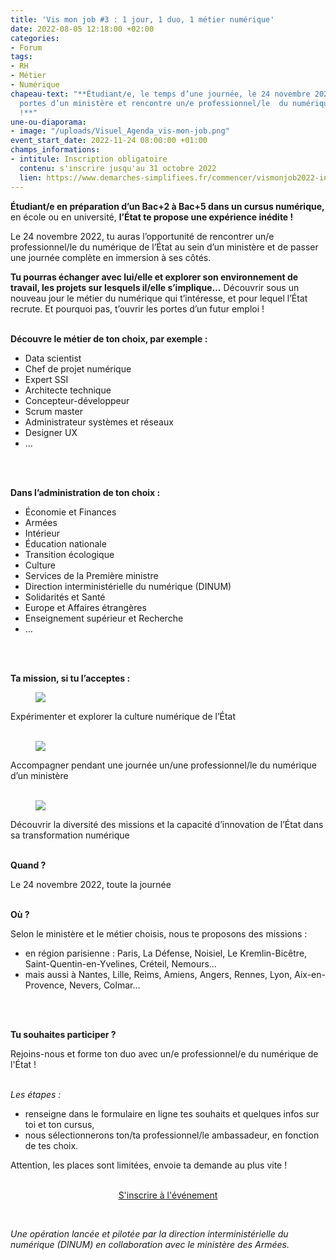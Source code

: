 ```yaml
---
title: 'Vis mon job #3 : 1 jour, 1 duo, 1 métier numérique'
date: 2022-08-05 12:18:00 +02:00
categories:
- Forum
tags:
- RH
- Métier
- Numérique
chapeau-text: "**Étudiant/e, le temps d’une journée, le 24 novembre 2022, pousse les
  portes d’un ministère et rencontre un/e professionnel/le  du numérique de l’État
  !**"
une-ou-diaporama:
- image: "/uploads/Visuel_Agenda_vis-mon-job.png"
event_start_date: 2022-11-24 08:00:00 +01:00
champs_informations:
- intitule: Inscription obligatoire
  contenu: s'inscrire jusqu'au 31 octobre 2022
  lien: https://www.demarches-simplifiees.fr/commencer/vismonjob2022-inscription-etudiant
---
```


**Étudiant/e en préparation d’un Bac\+2 à Bac\+5 dans un cursus numérique,** en école ou en université, **l’État te propose une expérience inédite !**

Le 24 novembre 2022, tu auras l’opportunité de rencontrer un/e professionnel/le du numérique de l’État au sein d’un ministère et de passer une journée complète en immersion à ses côtés.

**Tu pourras échanger avec lui/elle et explorer son environnement de travail, les projets sur lesquels il/elle s’implique…** Découvrir sous un nouveau jour le métier du numérique qui t’intéresse, et pour lequel l’État recrute. Et pourquoi pas, t’ouvrir les portes d’un futur emploi !
<br>
<br>

**Découvre le métier de ton choix, par exemple :**

* Data scientist
* Chef de projet numérique
* Expert SSI
* Architecte technique
* Concepteur-développeur
* Scrum master
* Administrateur systèmes et réseaux
* Designer UX
* ...
<br>
<br>

**Dans l’administration de ton choix :**

* Économie et Finances
* Armées
* Intérieur
* Éducation nationale
* Transition écologique
* Culture
* Services de la Première ministre
* Direction interministérielle du numérique (DINUM)
* Solidarités et Santé
* Europe et Affaires étrangères
* Enseignement supérieur et Recherche
* …
<br>
<br>

**Ta mission, si tu l’acceptes :**

<figure class='image-left' style='width: 7%;'><img src="/uploads/IMAGE1.png"/></figure>Expérimenter et explorer la culture numérique de l’État
<br>
<br>

<figure class='image-left' style='width: 7%;'><img src="/uploads/IMAGE2-5704c3.png"/></figure>Accompagner pendant une journée un/une professionnel/le du numérique d’un ministère
<br>
<br>

<figure class='image-left' style='width: 7%;'><img src="/uploads/IMAGE3.png"/></figure>Découvrir la diversité des missions et la capacité d’innovation de l’État dans sa transformation numérique
<br>
<br>

**Quand ?**

Le 24 novembre 2022, toute la journée
<br>
<br>


**Où ?**

Selon le ministère et le métier choisis, nous te proposons des missions :

* en région parisienne : Paris, La Défense, Noisiel, Le Kremlin-Bicêtre, Saint-Quentin-en-Yvelines, Créteil, Nemours…
* mais aussi à Nantes, Lille, Reims, Amiens, Angers, Rennes, Lyon, Aix-en-Provence, Nevers, Colmar…
<br>
<br>

**Tu souhaites participer ?**

Rejoins-nous et forme ton duo avec un/e professionnel/e du numérique de l'État !
<br>
<br>

*Les étapes :*

* renseigne dans le formulaire en ligne tes souhaits et quelques infos sur toi et ton cursus,
* nous sélectionnerons ton/ta professionnel/le ambassadeur, en fonction de tes choix.

Attention, les places sont limitées, envoie ta demande au plus vite !
<br>
<br>


<p align="center"><a href="https://www.demarches-simplifiees.fr/commencer/vismonjob2022-inscription-etudiant" class="button">S'inscrire à l'événement</a></p>

<br>

*Une opération lancée et pilotée par la direction interministérielle du numérique (DINUM) en collaboration avec le ministère des Armées.*